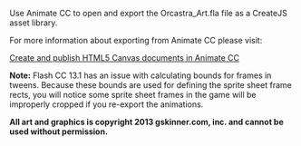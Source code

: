 Use Animate CC to open and export the Orcastra_Art.fla file as a CreateJS asset library.

For more information about exporting from Animate CC please visit:

[Create and publish HTML5 Canvas documents in Animate CC](http://www.adobe.com/products/flash/flash-to-html5.html)

**Note:** Flash CC 13.1 has an issue with calculating bounds for frames in tweens. Because these bounds are used for defining the sprite sheet frame rects, you will notice some sprite sheet frames in the game will be improperly cropped if you re-export the animations.

**All art and graphics is copyright 2013 gskinner.com, inc. and cannot be used without permission.**
